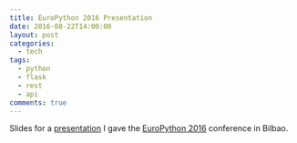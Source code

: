 ```yaml
---
title: EuroPython 2016 Presentation
date: 2016-08-22T14:00:00
layout: post
categories:
  - tech
tags:
  - python
  - flask
  - rest
  - api
comments: true
---
```


Slides for a [presentation](https://ep2016.europython.eu/conference/talks/building-beautiful-restful-apis-using-flask-1) I gave the [EuroPython 2016](https://ep2016.europython.eu/en/) conference in Bilbao.


<script async class="speakerdeck-embed" data-id="b7cd6fd0570846c59e6990b87069d428" data-ratio="1.77777777777778" src="//speakerdeck.com/assets/embed.js"></script>
